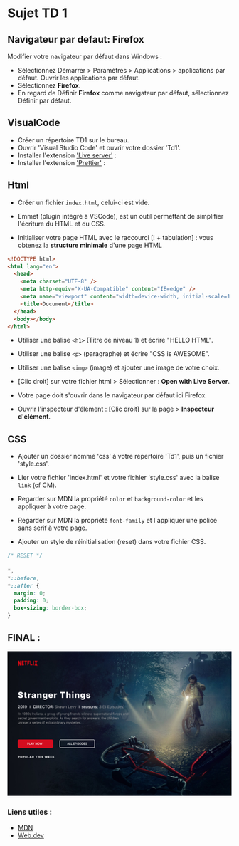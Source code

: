 # Sujet TD 1

## Navigateur par defaut: Firefox

Modifier votre navigateur par défaut dans Windows :

- Sélectionnez Démarrer > Paramètres > Applications > applications par défaut. Ouvrir les applications par défaut.
- Sélectionnez **Firefox**.
- En regard de Définir **Firefox** comme navigateur par défaut, sélectionnez Définir par défaut.

## VisualCode

- Créer un répertoire TD1 sur le bureau.
- Ouvrir 'Visual Studio Code' et ouvrir votre dossier 'Td1'.
- Installer l'extension ['Live server'](https://marketplace.visualstudio.com/items?itemName=ritwickdey.LiveServer) :
- Installer l'extension ['Prettier'](https://marketplace.visualstudio.com/items?itemName=esbenp.prettier-vscode) :

## Html

- Créer un fichier `index.html`, celui-ci est vide.

- Emmet (plugin intégré à VSCode), est un outil permettant de simplifier l'écriture du HTML et du CSS.
- Initialiser votre page HTML avec le raccourci [! + tabulation] :
  vous obtenez la **structure minimale** d'une page HTML

```html
<!DOCTYPE html>
<html lang="en">
  <head>
    <meta charset="UTF-8" />
    <meta http-equiv="X-UA-Compatible" content="IE=edge" />
    <meta name="viewport" content="width=device-width, initial-scale=1.0" />
    <title>Document</title>
  </head>
  <body></body>
</html>
```

- Utiliser une balise `<h1>` (Titre de niveau 1) et écrire "HELLO HTML".
- Utiliser une balise `<p>` (paragraphe) et écrire "CSS is AWESOME".
- Utiliser une balise `<img>` (image) et ajouter une image de votre choix.

- [Clic droit] sur votre fichier html > Sélectionner : **Open with Live Server**.
- Votre page doit s'ouvrir dans le navigateur par défaut ici Firefox.

- Ouvrir l'inspecteur d'élément : [Clic droit] sur la page > **Inspecteur d'élément**.

## CSS

- Ajouter un dossier nommé 'css' à votre répertoire 'Td1', puis un fichier 'style.css'.
- Lier votre fichier 'index.html' et votre fichier 'style.css' avec la balise `link` (cf CM).
- Regarder sur MDN la propriété `color` et `background-color` et les appliquer à votre page.
- Regarder sur MDN la propriété `font-family` et l'appliquer une police sans serif à votre page.

- Ajouter un style de réinitialisation (reset) dans votre fichier CSS.

```css
/* RESET */

*,
*::before,
*::after {
  margin: 0;
  padding: 0;
  box-sizing: border-box;
}
```

## FINAL :

![](./img/NEtflix.png)

### Liens utiles :

- [MDN](https://developer.mozilla.org/fr/)
- [Web.dev](https://web.dev/learn/)

```

```
